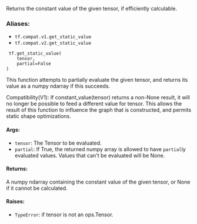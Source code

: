 
Returns the constant value of the given tensor, if efficiently calculable.
### Aliases:
- `tf.compat.v1.get_static_value`
- `tf.compat.v2.get_static_value`

```
 tf.get_static_value(
    tensor,
    partial=False
)
```

This function attempts to partially evaluate the given tensor, and returns its value as a numpy ndarray if this succeeds.

Compatibility(V1): If constant_value(tensor) returns a non-None result, it will no longer be possible to feed a different value for tensor. This allows the result of this function to influence the graph that is constructed, and permits static shape optimizations.
#### Args:
- `tensor`: The Tensor to be evaluated.
- `partial`: If True, the returned numpy array is allowed to have `partial`ly evaluated values. Values that can't be evaluated will be None.
#### Returns:

A numpy ndarray containing the constant value of the given tensor, or None if it cannot be calculated.
#### Raises:
- `TypeError`: if tensor is not an ops.Tensor.
